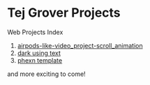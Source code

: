 # Tej Grover Projects
Web Projects Index

  1. [airpods-like-video_project-scroll_animation](https://tejgrover.github.io/airpods-like-video_project-scroll_animation/)
  2. [dark using text](https://tejgrover.github.io/dark_using_text/)
  3. [phexn template](https://tejgrover.github.io/phexn_template/)
  
  and more exciting to come!
